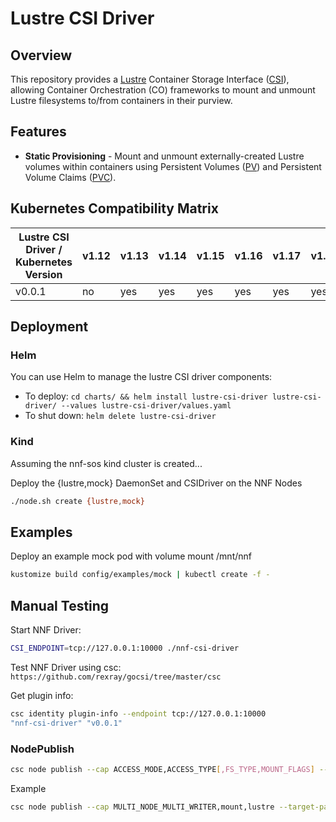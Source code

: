# Lustre CSI Driver

## Overview

This repository provides a [Lustre](https://www.lustre.org/) Container Storage Interface ([CSI](https://github.com/container-storage-interface/spec/blob/master/spec.md)), allowing Container Orchestration (CO)
frameworks to mount and unmount Lustre filesystems to/from containers in their purview.

## Features

- **Static Provisioning** - Mount and unmount externally-created Lustre volumes within containers using Persistent
  Volumes ([PV](https://kubernetes.io/docs/concepts/storage/persistent-volumes/)) and Persistent Volume Claims 
  ([PVC](https://kubernetes.io/docs/concepts/storage/persistent-volumes/#PersistentVolumeClaim:~:text=PersistentVolumeClaim%20(PVC))).

## Kubernetes Compatibility Matrix

| Lustre CSI Driver / Kubernetes Version | v1.12 | v1.13 | v1.14 | v1.15 | v1.16 | v1.17 | v1.18+ |
|----------------------------------------|-------|-------|-------|-------|-------|-------|--------|
| v0.0.1                                 | no    | yes   | yes   | yes   | yes   | yes   | yes    |


## Deployment

### Helm

You can use Helm to manage the lustre CSI driver components:
- To deploy: `cd charts/ && helm install lustre-csi-driver lustre-csi-driver/ --values lustre-csi-driver/values.yaml`
- To shut down: `helm delete lustre-csi-driver`

### Kind

Assuming the nnf-sos kind cluster is created...

Deploy the {lustre,mock} DaemonSet and CSIDriver on the NNF Nodes

```bash
./node.sh create {lustre,mock}
```

## Examples

Deploy an example mock pod with volume mount /mnt/nnf

```bash
kustomize build config/examples/mock | kubectl create -f -
```

## Manual Testing

Start NNF Driver:

```bash
CSI_ENDPOINT=tcp://127.0.0.1:10000 ./nnf-csi-driver
```

Test NNF Driver using csc: `https://github.com/rexray/gocsi/tree/master/csc`

Get plugin info:

```bash
csc identity plugin-info --endpoint tcp://127.0.0.1:10000
"nnf-csi-driver" "v0.0.1"
```

### NodePublish

```bash
csc node publish --cap ACCESS_MODE,ACCESS_TYPE[,FS_TYPE,MOUNT_FLAGS] --target-path TARGET_PATH VOLUME_ID [VOLUME_ID...]
```

Example

```bash
csc node publish --cap MULTI_NODE_MULTI_WRITER,mount,lustre --target-path=/mnt/fs1 rabbit-dev-01@tcp:/fs1 --endpoint tcp://127.0.0.1:10000
```
